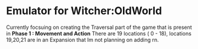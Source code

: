 # Emulator for Witcher:OldWorld

Currently focsuing on creating the Traversal part of the game that is present in **Phase 1 : Movement and Action**
There are 19 locations ( 0 - 18), locations 19,20,21 are in an Expansion that Im not planning on adding rn.

